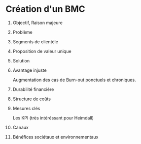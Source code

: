 # Création d'un BMC

1. Objectif, Raison majeure
1. Problème
1. Segments de clientèle
1. Proposition de valeur unique
1. Solution
1. Avantage injuste

    Augmentation des cas de Burn-out ponctuels et chroniques.

1. Durabilité financière
1. Structure de coûts
1. Mesures clés

    Les KPI (très intéréssant pour Heimdall)

1. Canaux
1. Bénéfices sociétaux et environnementaux
